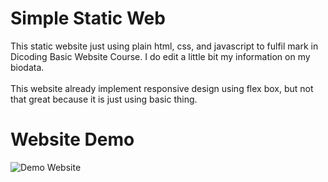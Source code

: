# Simple Static Web
This static website just using plain html, css, and javascript to fulfil mark in Dicoding Basic Website Course. I do edit a little bit my information on my biodata. <br> <br>
This website already implement responsive design using flex box, but not that great because it is just using basic thing.

# Website Demo

![Demo Website](https://media.giphy.com/media/5Pq1P0neePyr4pQcSC/giphy.gif)